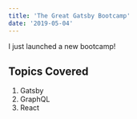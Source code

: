 ```yaml
---
title: 'The Great Gatsby Bootcamp'
date: '2019-05-04'
---
```


I just launched a new bootcamp!

## Topics Covered

1. Gatsby
2. GraphQL
3. React
